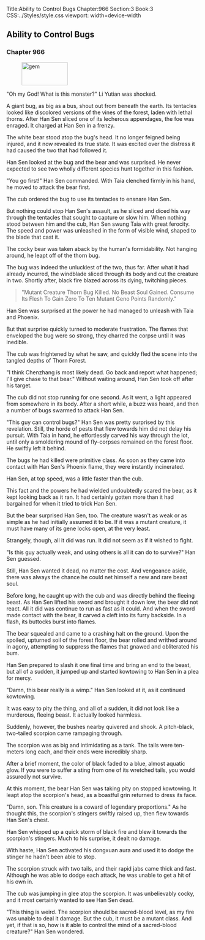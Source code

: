 Title:Ability to Control Bugs 
Chapter:966 
Section:3 
Book:3 
CSS:../Styles/style.css 
viewport: width=device-width
  
## Ability to Control Bugs
### Chapter 966 
<figure>
	<img src="../Images/gem.gif" alt="gem" id="gem" width="120" height="60" />
</figure>
  

  
  "Oh my God! What is this monster?" Li Yutian was shocked.

A giant bug, as big as a bus, shout out from beneath the earth. Its tentacles looked like discolored versions of the vines of the forest, laden with lethal thorns. After Han Sen sliced one of its lecherous appendages, the foe was enraged. It charged at Han Sen in a frenzy.

The white bear stood atop the bug's head. It no longer feigned being injured, and it now revealed its true state. It was excited over the distress it had caused the two that had followed it.

Han Sen looked at the bug and the bear and was surprised. He never expected to see two wholly different species hunt together in this fashion.

"You go first!" Han Sen commanded. With Taia clenched firmly in his hand, he moved to attack the bear first.

The cub ordered the bug to use its tentacles to ensnare Han Sen.

But nothing could stop Han Sen's assault, as he sliced and diced his way through the tentacles that sought to capture or slow him. When nothing stood between him and the cub, Han Sen swung Taia with great ferocity. The speed and power was unleashed in the form of visible wind, shaped to the blade that cast it.

The cocky bear was taken aback by the human's formidability. Not hanging around, he leapt off of the thorn bug.

The bug was indeed the unluckiest of the two, thus far. After what it had already incurred, the windblade sliced through its body and cut the creature in two. Shortly after, black fire blazed across its dying, twitching pieces.

> "Mutant Creature Thorn Bug Killed. No Beast Soul Gained. Consume Its Flesh To Gain Zero To Ten Mutant Geno Points Randomly."

Han Sen was surprised at the power he had managed to unleash with Taia and Phoenix.

But that surprise quickly turned to moderate frustration. The flames that enveloped the bug were so strong, they charred the corpse until it was inedible.

The cub was frightened by what he saw, and quickly fled the scene into the tangled depths of Thorn Forest.

"I think Chenzhang is most likely dead. Go back and report what happened; I'll give chase to that bear." Without waiting around, Han Sen took off after his target.

The cub did not stop running for one second. As it went, a light appeared from somewhere in its body. After a short while, a buzz was heard, and then a number of bugs swarmed to attack Han Sen.

"This guy can control bugs?" Han Sen was pretty surprised by this revelation. Still, the horde of pests that flew towards him did not delay his pursuit. With Taia in hand, he effortlessly carved his way through the lot, until only a smoldering mound of fly-corpses remained on the forest floor. He swiftly left it behind.

The bugs he had killed were primitive class. As soon as they came into contact with Han Sen's Phoenix flame, they were instantly incinerated.

Han Sen, at top speed, was a little faster than the cub.

This fact and the powers he had wielded undoubtedly scared the bear, as it kept looking back as it ran. It had certainly gotten more than it had bargained for when it tried to trick Han Sen.

But the bear surprised Han Sen, too. The creature wasn't as weak or as simple as he had initially assumed it to be. If it was a mutant creature, it must have many of its gene locks open, at the very least.

Strangely, though, all it did was run. It did not seem as if it wished to fight.

"Is this guy actually weak, and using others is all it can do to survive?" Han Sen guessed.

Still, Han Sen wanted it dead, no matter the cost. And vengeance aside, there was always the chance he could net himself a new and rare beast soul.

Before long, he caught up with the cub and was directly behind the fleeing beast. As Han Sen lifted his sword and brought it down low, the bear did not react. All it did was continue to run as fast as it could. And when the sword made contact with the bear, it carved a cleft into its furry backside. In a flash, its buttocks burst into flames.

The bear squealed and came to a crashing halt on the ground. Upon the spoiled, upturned soil of the forest floor, the bear rolled and writhed around in agony, attempting to suppress the flames that gnawed and obliterated his bum.

Han Sen prepared to slash it one final time and bring an end to the beast, but all of a sudden, it jumped up and started kowtowing to Han Sen in a plea for mercy.

"Damn, this bear really is a wimp." Han Sen looked at it, as it continued kowtowing.

It was easy to pity the thing, and all of a sudden, it did not look like a murderous, fleeing beast. It actually looked harmless.

Suddenly, however, the bushes nearby quivered and shook. A pitch-black, two-tailed scorpion came rampaging through.

The scorpion was as big and intimidating as a tank. The tails were ten-meters long each, and their ends were incredibly sharp.

After a brief moment, the color of black faded to a blue, almost aquatic glow. If you were to suffer a sting from one of its wretched tails, you would assuredly not survive.

At this moment, the bear Han Sen was taking pity on stopped kowtowing. It leapt atop the scorpion's head, as a boastful grin returned to dress its face.

"Damn, son. This creature is a coward of legendary proportions." As he thought this, the scorpion's stingers swiftly raised up, then flew towards Han Sen's chest.

Han Sen whipped up a quick storm of black fire and blew it towards the scorpion's stingers. Much to his surprise, it dealt no damage.

With haste, Han Sen activated his dongxuan aura and used it to dodge the stinger he hadn't been able to stop.

The scorpion struck with two tails, and their rapid jabs came thick and fast. Although he was able to dodge each attack, he was unable to get a hit of his own in.

The cub was jumping in glee atop the scorpion. It was unbelievably cocky, and it most certainly wanted to see Han Sen dead.

"This thing is weird. The scorpion should be sacred-blood level, as my fire was unable to deal it damage. But the cub, it must be a mutant class. And yet, if that is so, how is it able to control the mind of a sacred-blood creature?" Han Sen wondered.
